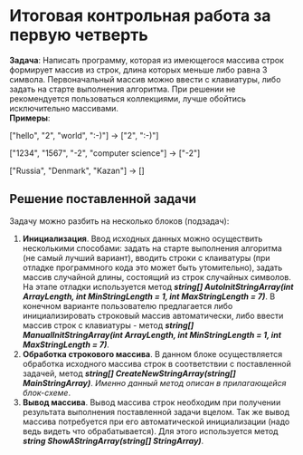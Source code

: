# Итоговая контрольная работа за первую четверть

**Задача**: Написать программу, которая из имеющегося массива строк формирует массив из строк, длина которых меньше либо равна 3 символа. Первоначальный массив можно ввести с клавиатуры, либо задать на старте выполнения алгоритма. При решении не рекомендуется пользоваться коллекциями, лучше обойтись исключительно массивами.  
**Примеры**:

["hello", "2", "world", ":-)"] -> ["2", ":-)"]

["1234", "1567", "-2", "computer science"] -> ["-2"]

["Russia", "Denmark", "Kazan"] -> []

## Решение поставленной задачи
Задачу можно разбить на несколько блоков (подзадач):  
1. **Инициализация**. Ввод исходных данных можно осуществить несколькими способами: задать на старте выполнения алгоритма (не самый лучший вариант), вводить строки с клаиватуры (при отладке программного кода это может быть утомительно), задать массив случайной длины, состоящий из строк случайных символов. На этапе отладки используется метод ***string[] AutoInitStringArray(int ArrayLength, int MinStringLength = 1, int MaxStringLength = 7)***. В конечном варианте пользователю предлагается либо инициализировать строковый массив автоматически, либо ввести массив строк с клавиатуры - метод ***string[] ManualInitStringArray(int ArrayLength, int MinStringLength = 1, int MaxStringLength = 7)***.
2. **Обработка строкового массива**. В данном блоке осуществляется обработка исходного массива строк в соответствии с поставленной задачей, метод ***string[] CreateNewStringArray(string[] MainStringArray)***. *Именно данный метод описан в прилагающейся блок-схеме*.
3. **Вывод массива**. Вывод массива строк необходим при получении результата выполнения поставленной задачи вцелом. Так же  вывод массива потребуется при его автоматической инициализации (надо ведь видеть что обрабатывается). Для этого используется метод ***string ShowAStringArray(string[] StringArray)***.
